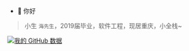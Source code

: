 - 👋 你好
> 小生 `海先生`，2019届毕业，软件工程，现居重庆，小全栈~

[![我的 GitHub 数据](https://github-readme-stats.vercel.app/api?username=Hisioni&show_icons=true&theme=onedark)]()
